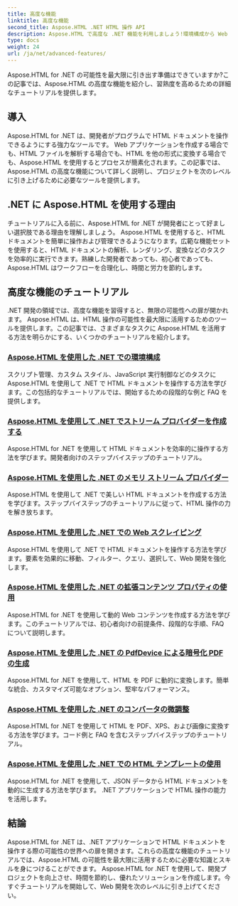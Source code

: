 ```yaml
---
title: 高度な機能
linktitle: 高度な機能
second_title: Aspose.HTML .NET HTML 操作 API
description: Aspose.HTML で高度な .NET 機能を利用しましょう!環境構成から Web スクレイピングまで、強力な Web 開発のための包括的なチュートリアルを探索してください。
type: docs
weight: 24
url: /ja/net/advanced-features/
---
```


Aspose.HTML for .NET の可能性を最大限に引き出す準備はできていますか?この記事では、Aspose.HTML の高度な機能を紹介し、習熟度を高めるための詳細なチュートリアルを提供します。

## 導入

Aspose.HTML for .NET は、開発者がプログラムで HTML ドキュメントを操作できるようにする強力なツールです。 Web アプリケーションを作成する場合でも、HTML ファイルを解析する場合でも、HTML を他の形式に変換する場合でも、Aspose.HTML を使用するとプロセスが簡素化されます。この記事では、Aspose.HTML の高度な機能について詳しく説明し、プロジェクトを次のレベルに引き上げるために必要なツールを提供します。

## .NET に Aspose.HTML を使用する理由

チュートリアルに入る前に、Aspose.HTML for .NET が開発者にとって好ましい選択肢である理由を理解しましょう。 Aspose.HTML を使用すると、HTML ドキュメントを簡単に操作および管理できるようになります。広範な機能セットを使用すると、HTML ドキュメントの解析、レンダリング、変換などのタスクを効率的に実行できます。熟練した開発者であっても、初心者であっても、Aspose.HTML はワークフローを合理化し、時間と労力を節約します。

## 高度な機能のチュートリアル
.NET 開発の領域では、高度な機能を習得すると、無限の可能性への扉が開かれます。 Aspose.HTML は、HTML 操作の可能性を最大限に活用するためのツールを提供します。この記事では、さまざまなタスクに Aspose.HTML を活用する方法を明らかにする、いくつかのチュートリアルを紹介します。
### [Aspose.HTML を使用した .NET での環境構成](./environment-configuration/)
スクリプト管理、カスタム スタイル、JavaScript 実行制御などのタスクに Aspose.HTML を使用して .NET で HTML ドキュメントを操作する方法を学びます。この包括的なチュートリアルでは、開始するための段階的な例と FAQ を提供します。
### [Aspose.HTML を使用して .NET でストリーム プロバイダーを作成する](./create-stream-provider/)
Aspose.HTML for .NET を使用して HTML ドキュメントを効率的に操作する方法を学びます。開発者向けのステップバイステップのチュートリアル。
### [Aspose.HTML を使用した .NET のメモリ ストリーム プロバイダー](./memory-stream-provider/)
Aspose.HTML を使用して .NET で美しい HTML ドキュメントを作成する方法を学びます。ステップバイステップのチュートリアルに従って、HTML 操作の力を解き放ちます。
### [Aspose.HTML を使用した .NET での Web スクレイピング](./web-scraping/)
Aspose.HTML を使用して .NET で HTML ドキュメントを操作する方法を学びます。要素を効果的に移動、フィルター、クエリ、選択して、Web 開発を強化します。
### [Aspose.HTML を使用した .NET の拡張コンテンツ プロパティの使用](./use-extended-content-property/)
Aspose.HTML for .NET を使用して動的 Web コンテンツを作成する方法を学びます。このチュートリアルでは、初心者向けの前提条件、段階的な手順、FAQ について説明します。
### [Aspose.HTML を使用した .NET の PdfDevice による暗号化 PDF の生成](./generate-encrypted-pdf-by-pdfdevice/)
Aspose.HTML for .NET を使用して、HTML を PDF に動的に変換します。簡単な統合、カスタマイズ可能なオプション、堅牢なパフォーマンス。
### [Aspose.HTML を使用した .NET のコンバータの微調整](./fine-tuning-converters/)
Aspose.HTML for .NET を使用して HTML を PDF、XPS、および画像に変換する方法を学びます。コード例と FAQ を含むステップバイステップのチュートリアル。
### [Aspose.HTML を使用した .NET での HTML テンプレートの使用](./using-html-templates/)
Aspose.HTML for .NET を使用して、JSON データから HTML ドキュメントを動的に生成する方法を学びます。 .NET アプリケーションで HTML 操作の能力を活用します。


## 結論

Aspose.HTML for .NET は、.NET アプリケーションで HTML ドキュメントを操作する際の可能性の世界への扉を開きます。これらの高度な機能のチュートリアルでは、Aspose.HTML の可能性を最大限に活用するために必要な知識とスキルを身につけることができます。 Aspose.HTML for .NET を使用して、開発プロジェクトを向上させ、時間を節約し、優れたソリューションを作成します。今すぐチュートリアルを開始して、Web 開発を次のレベルに引き上げてください。